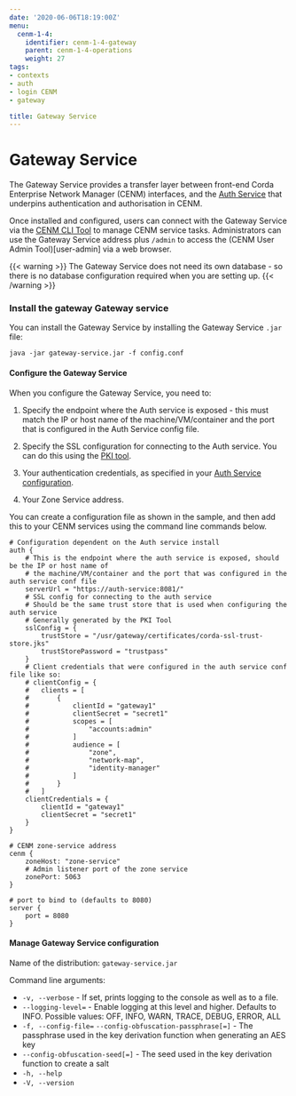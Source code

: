 ```yaml
---
date: '2020-06-06T18:19:00Z'
menu:
  cenm-1-4:
    identifier: cenm-1-4-gateway
    parent: cenm-1-4-operations
    weight: 27
tags:
- contexts
- auth
- login CENM
- gateway

title: Gateway Service
---
```


# Gateway Service


The Gateway Service provides a transfer layer between front-end Corda Enterprise Network Manager (CENM) interfaces, and the [Auth Service](auth-service) that underpins authentication and authorisation in CENM.

Once installed and configured, users can connect with the Gateway Service via the [CENM CLI Tool](cenm-cli-tool) to manage CENM service tasks. Administrators can use the Gateway Service address plus `/admin` to access the (CENM User Admin Tool)[user-admin] via a web browser.

{{< warning >}}
The Gateway Service does not need its own database - so there is no database configuration required when you are setting up.
{{< /warning >}}


### Install the gateway Gateway service

You can install the Gateway Service by installing the Gateway Service `.jar` file:

`java -jar gateway-service.jar -f config.conf`

#### Configure the Gateway Service

When you configure the Gateway Service, you need to:

1. Specify the endpoint where the Auth service is exposed - this must match the IP or host name of the machine/VM/container and the port that is configured in the Auth Service config file.

2. Specify the SSL configuration for connecting to the Auth service. You can do this using the [PKI tool](pki-tool).

3. Your authentication credentials, as specified in your [Auth Service configuration](auth-service).

4. Your Zone Service address.

You can create a configuration file as shown in the sample, and then add this to your CENM services using the command line commands below.

```
# Configuration dependent on the Auth service install
auth {
    # This is the endpoint where the auth service is exposed, should be the IP or host name of
    # the machine/VM/container and the port that was configured in the auth service conf file
    serverUrl = "https://auth-service:8081/"
    # SSL config for connecting to the auth service
    # Should be the same trust store that is used when configuring the auth service
    # Generally generated by the PKI Tool
    sslConfig = {
        trustStore = "/usr/gateway/certificates/corda-ssl-trust-store.jks"
        trustStorePassword = "trustpass"
    }
    # Client credentials that were configured in the auth service conf file like so:
    # clientConfig = {
    #   clients = [
    #       {
    #           clientId = "gateway1"
    #           clientSecret = "secret1"
    #           scopes = [
    #               "accounts:admin"
    #           ]
    #           audience = [
    #               "zone",
    #               "network-map",
    #               "identity-manager"
    #           ]
    #       }
    #   ]
    clientCredentials = {
        clientId = "gateway1"
        clientSecret = "secret1"
    }
}

# CENM zone-service address
cenm {
    zoneHost: "zone-service"
    # Admin listener port of the zone service
    zonePort: 5063
}

# port to bind to (defaults to 8080)
server {
    port = 8080
}
```

#### Manage Gateway Service configuration

Name of the distribution: `gateway-service.jar`

Command line arguments:

* `-v, --verbose` - If set, prints logging to the console as well as to a file.
* `--logging-level=` - Enable logging at this level and higher. Defaults to INFO. Possible values: OFF, INFO, WARN, TRACE, DEBUG, ERROR, ALL
* `-f, --config-file=` `--config-obfuscation-passphrase[=]` - The passphrase used in the key derivation function when generating an AES key
* `--config-obfuscation-seed[=]` - The seed used in the key derivation function to create a salt
* `-h, --help`
* `-V, --version`
